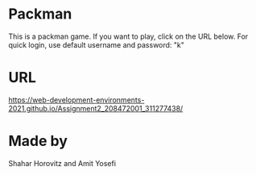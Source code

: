 # Packman

This is a packman game.
If you want to play, click on the URL below.
For quick login, use default username and password: "k"

# URL
https://web-development-environments-2021.github.io/Assignment2_208472001_311277438/

# Made by
Shahar Horovitz and Amit Yosefi
